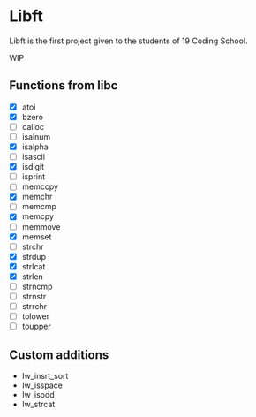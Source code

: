 # Libft

Libft is the first project given to the students of 19 Coding School.

WIP

## Functions from libc

- [x] atoi
- [x] bzero
- [ ] calloc
- [ ] isalnum
- [x] isalpha
- [ ] isascii
- [x] isdigit
- [ ] isprint
- [ ] memccpy
- [x] memchr
- [ ] memcmp
- [x] memcpy
- [ ] memmove
- [x] memset
- [ ] strchr
- [x] strdup
- [x] strlcat
- [x] strlen
- [ ] strncmp
- [ ] strnstr
- [ ] strrchr
- [ ] tolower
- [ ] toupper

## Custom additions

+ lw_insrt_sort
+ lw_isspace
+ lw_isodd
+ lw_strcat